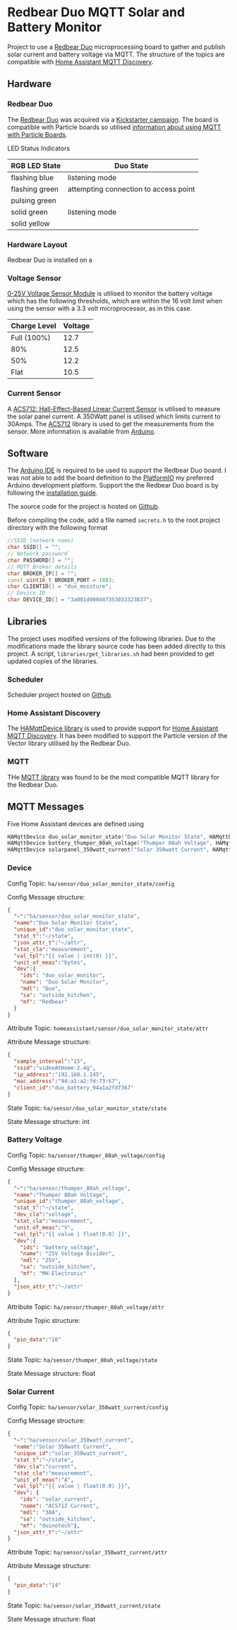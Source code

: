 # Redbear Duo MQTT Solar and Battery Monitor

Project to use a [Redbear Duo](https://github.com/redbear/Duo) microprocessing board to gather and publish solar current and battery voltage via MQTT. The structure of the topics are compatible with [Home Assistant MQTT Discovery](https://www.home-assistant.io/docs/mqtt/discovery/).

## Hardware

### Redbear Duo

The [Redbear Duo](https://github.com/redbear/Duo) was acquired via a [Kickstarter campaign](https://www.kickstarter.com/projects/redbearinc/redbear-duo-a-small-and-powerful-wi-fi-ble-iot-boa). The board is compatible with Particle boards so utilised [information about using MQTT with Particle Boards](https://www.digikey.jp/ja/maker/projects/how-to-build-a-photon-mqtt-logger/876ce49a8f914f0799a0f8b94519acc1).

LED Status Indicators

| RGB LED State | Duo State |
| ------------- | --------- |
| flashing blue | listening mode |
| flashing green | attempting connection to access point |
| pulsing green |
| solid green | listening mode |
| solid yellow | |

### Hardware Layout

Redbear Duo is installed on a

### Voltage Sensor

[0-25V Voltage Sensor Module](https://how2electronics.com/interfacing-0-25v-dc-voltage-sensor-with-arduino/) is utilised to monitor the battery voltage which has the following thresholds, which are within the 16 volt limit when using the sensor with a 3.3 volt microprocessor, as in this case.

| Charge Level | Voltage |
| ------------ | ------- |
| Full (100%)  | 12.7    |
| 80%          | 12.5    |
| 50%          | 12.2    |
| Flat         | 10.5    |

### Current Sensor

A [ACS712: Hall-Effect-Based Linear Current Sensor](https://www.allegromicro.com/en/Products/Sense/Current-Sensor-ICs/Zero-To-Fifty-Amp-Integrated-Conductor-Sensor-ICs/ACS712) is utilised to measure the solar panel current. A 350Watt panel is utilised which limits current to 30Amps. The [ACS712](https://github.com/RobTillaart/ACS712) library is used to get the measurements from the sensor. More information is available from [Arduino](https://create.arduino.cc/projecthub/instrumentation-system/acs712-current-sensor-87b4a6).

## Software

The [Arduino IDE](https://www.arduino.cc/en/software) is required to be used to support the Redbear Duo board. I was not able to add the board definition to the [PlatformIO](https://platformio.org/) my preferred Arduino development platform. Support the the Redbear Duo board is by following the [installation guide](https://github.com/redbear/Duo/blob/master/docs/arduino_board_package_installation_guide.md).

The source code for the project is hosted on [Github](https://github.com/greenthegarden/RedbearDuoMqttMoisturePublisher).

Before compiling the code, add a file named `secrets.h` to the root project directory with the following format

```cpp
//SSID (network name)
char SSID[] = "";
// Network password
char PASSWORD[] = "";
// MQTT Broker details
char BROKER_IP[] = "";
const uint16_t BROKER_PORT = 1883;
char CLIENTID[] = "duo_moisture";
// Device ID
char DEVICE_ID[] = "3a001d000d47353033323637";
```

## Libraries

The project uses modified versions of the following libraries. Due to the modifications made the library source code has been added directly to this project. A script, `libraries/get_libraries.sh` had been provided to get updated copies of the libraries.

### Scheduler

Scheduler project hosted on [Github](https://github.com/arduino-libraries/Scheduler.git).

### Home Assistant Discovery

The [HAMqttDevice library](https://www.arduino.cc/reference/en/libraries/hamqttdevice/) is used to provide support for [Home Assistant](https://www.home-assistant.io/) [MQTT Discovery](https://www.home-assistant.io/docs/mqtt/discovery/). It has been modified to support the Particle version of the Vector library utilised by the Redbear Duo.

### MQTT

THe [MQTT library](https://github.com/hirotakaster/MQTT) was found to be the most compatible MQTT library for the Redbear Duo.

## MQTT Messages

Five Home Assistant devices are defined using

```cpp
HAMqttDevice duo_solar_monitor_state("Duo Solar Monitor State", HAMqttDevice::SENSOR, String(HA_MQTT_PREFIX));
HAMqttDevice battery_thumper_80ah_voltage("Thumper 80ah Voltage", HAMqttDevice::SENSOR, String(HA_MQTT_PREFIX));
HAMqttDevice solarpanel_350watt_current("Solar 350watt Current", HAMqttDevice::SENSOR, String(HA_MQTT_PREFIX));
```

### Device

Config Topic: `ha/sensor/duo_solar_monitor_state/config`

Config Message structure:

```json
{
  "~":"ha/sensor/duo_solar_monitor_state",
  "name":"Duo Solar Monitor State",
  "unique_id":"duo_solar_monitor_state",
  "stat_t":"~/state",
  "json_attr_t":"~/attr",
  "stat_cla":"measurement",
  "val_tpl":"{{ value | int(0) }}",
  "unit_of_meas":"bytes",
  "dev":{
    "ids": "duo_solar_monitor",
    "name": "Duo Solar Monitor",
    "mdl": "Duo",
    "sa": "outside_kitchen",
    "mf": "Redbear"
  }
}
```

Attribute Topic: `homeassistant/sensor/duo_solar_monitor_state/attr`

Attribute Message structure:

```json
{
  "sample_interval":"15",
  "ssid":"videoAtHome-2.4g",
  "ip_address":"192.168.1.145",
  "mac_address":"94:a1:a2:fd:73:67",
  "client_id":"duo_battery_94a1a2fd7367"
}
```

State Topic: `ha/sensor/duo_solar_monitor_state/state`

State Message structure: int

### Battery Voltage

Config Topic: `ha/sensor/thumper_80ah_voltage/config`

Config Message structure:

```json
{
  "~":"ha/sensor/thumper_80ah_voltage",
  "name":"Thumper 80ah Voltage",
  "unique_id":"thumper_80ah_voltage",
  "stat_t":"~/state",
  "dev_cla":"voltage",
  "stat_cla":"measurement",
  "unit_of_meas":"V",
  "val_tpl":"{{ value | float(0.0) }}",
  "dev":{
    "ids": "battery_voltage",
    "name": "25V Voltage Divider",
    "mdl": "25V",
    "sa": "outside_kitchen",
    "mf": "MH-Electronic"
  },
  "json_attr_t":"~/attr"
}
```

Attribute Topic: `ha/sensor/thumper_80ah_voltage/attr`

Attribute Topic structure:

```json
{
  "pin_data":"10"
}
```

State Topic: `ha/sensor/thumper_80ah_voltage/state`

State Message structure: float

### Solar Current

Config Topic: `ha/sensor/solar_350watt_current/config`

Config Message structure:

```json
{
  "~":"ha/sensor/solar_350watt_current",
  "name":"Solar 350watt Current",
  "unique_id":"solar_350watt_current",
  "stat_t":"~/state",
  "dev_cla":"current",
  "stat_cla":"measurement",
  "unit_of_meas":"A",
  "val_tpl":"{{ value | float(0.0) }}",
  "dev": {
    "ids": "solar_current",
    "name": "ACS712 Current",
    "mdl": "30A",
    "sa": "outside_kitchen",
    "mf": "duinotech"},
  "json_attr_t":"~/attr"
}
```

Attribute Topic: `ha/sensor/solar_350watt_current/attr`

Attribute Message structure:

```json
{
  "pin_data":"14"
}
```

State Topic: `ha/sensor/solar_350watt_current/state`

State Message structure: float
